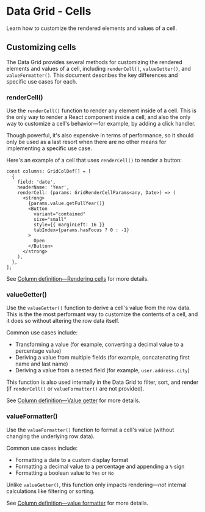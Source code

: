 # Data Grid - Cells

<p class="description">Learn how to customize the rendered elements and values of a cell.</p>

## Customizing cells

The Data Grid provides several methods for customizing the rendered elements and values of a cell, including `renderCell()`, `valueGetter()`, and `valueFormatter()`.
This document describes the key differences and specific use cases for each.

### renderCell()

Use the `renderCell()` function to render any element inside of a cell.
This is the only way to render a React component inside a cell, and also the only way to customize a cell's behavior—for example, by adding a click handler.

Though powerful, it's also expensive in terms of performance, so it should only be used as a last resort when there are no other means for implementing a specific use case.

Here's an example of a cell that uses `renderCell()` to render a button:

```tsx
const columns: GridColDef[] = [
  {
    field: 'date',
    headerName: 'Year',
    renderCell: (params: GridRenderCellParams<any, Date>) => (
      <strong>
        {params.value.getFullYear()}
        <Button
          variant="contained"
          size="small"
          style={{ marginLeft: 16 }}
          tabIndex={params.hasFocus ? 0 : -1}
        >
          Open
        </Button>
      </strong>
    ),
  },
];
```

See [Column definition—Rendering cells](/x/react-data-grid/column-definition/#rendering-cells) for more details.

### valueGetter()

Use the `valueGetter()` function to derive a cell's value from the row data.
This is the the most performant way to customize the contents of a cell, and it does so without altering the row data itself.

Common use cases include:

- Transforming a value (for example, converting a decimal value to a percentage value)
- Deriving a value from multiple fields (for example, concatenating first name and last name)
- Deriving a value from a nested field (for example, `user.address.city`)

This function is also used internally in the Data Grid to filter, sort, and render (if `renderCell()` or `valueFormatter()` are not provided).

See [Column definition—Value getter](/x/react-data-grid/column-definition/#value-getter) for more details.

### valueFormatter()

Use the `valueFormatter()` function to format a cell's value (without changing the underlying row data).

Common use cases include:

- Formatting a date to a custom display format
- Formatting a decimal value to a percentage and appending a `%` sign
- Formatting a boolean value to `Yes` or `No`

Unlike `valueGetter()`, this function only impacts rendering—_not_ internal calculations like filtering or sorting.

See [Column definition—value formatter](/x/react-data-grid/column-definition/#value-formatter) for more details.
